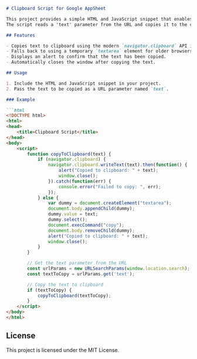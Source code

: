 ```markdown
# Clipboard Script for Google AppSheet

This project provides a simple HTML and JavaScript snippet that enables a Google AppSheet app to write to the clipboard.
The script reads a 'text' parameter from the URL and copies it to the clipboard, supporting both modern and fallback methods.

## Features

- Copies text to clipboard using the modern `navigator.clipboard` API if available.
- Falls back to using a temporary `textarea` element for older browsers.
- Displays an alert to confirm that the text has been copied.
- Automatically closes the window after copying the text.

## Usage

1. Include the HTML and JavaScript snippet in your project.
2. Pass the text to be copied as a URL parameter named `text`.

### Example

```html
<!DOCTYPE html>
<html>
<head>
    <title>Clipboard Script</title>
</head>
<body>
    <script>
        function copyToClipboard(text) {
            if (navigator.clipboard) {
                navigator.clipboard.writeText(text).then(function() {
                    alert("Copied to clipboard: " + text);
                    window.close();
                }).catch(function(err) {
                    console.error("Failed to copy: ", err);
                });
            } else {
                var dummy = document.createElement("textarea");
                document.body.appendChild(dummy);
                dummy.value = text;
                dummy.select();
                document.execCommand("copy");
                document.body.removeChild(dummy);
                alert("Copied to clipboard: " + text);
                window.close();
            }
        }

        // Get the text parameter from the URL
        const urlParams = new URLSearchParams(window.location.search);
        const textToCopy = urlParams.get('text');

        // Copy the text to clipboard
        if (textToCopy) {
            copyToClipboard(textToCopy);
        }
    </script>
</body>
</html>
```

## License

This project is licensed under the MIT License.
```
